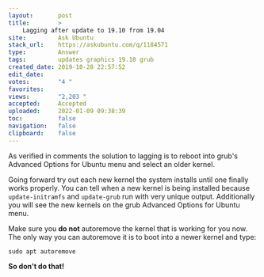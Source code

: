 ```yaml
---
layout:       post
title:        >
    Lagging after update to 19.10 from 19.04
site:         Ask Ubuntu
stack_url:    https://askubuntu.com/q/1184571
type:         Answer
tags:         updates graphics 19.10 grub
created_date: 2019-10-28 22:57:52
edit_date:    
votes:        "4 "
favorites:    
views:        "2,203 "
accepted:     Accepted
uploaded:     2022-01-09 09:38:39
toc:          false
navigation:   false
clipboard:    false
---
```


As verified in comments the solution to lagging is to reboot into grub's Advanced Options for Ubuntu menu and select an older kernel.

Going forward try out each new kernel the system installs until one finally works properly. You can tell when a new kernel is being installed because `update-initramfs` and `update-grub` run with very unique output. Additionally you will see the new kernels on the grub Advanced Options for Ubuntu menu.

Make sure you **do not** autoremove the kernel that is working for you now. The only way you can autoremove it is to boot into a newer kernel and type:

``` 
sudo apt autoremove

```

**So don't do that!**
